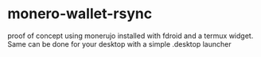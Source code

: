 # monero-wallet-rsync
proof of concept using monerujo installed with fdroid and a termux widget. 
Same can be done for your desktop with a simple .desktop launcher 

